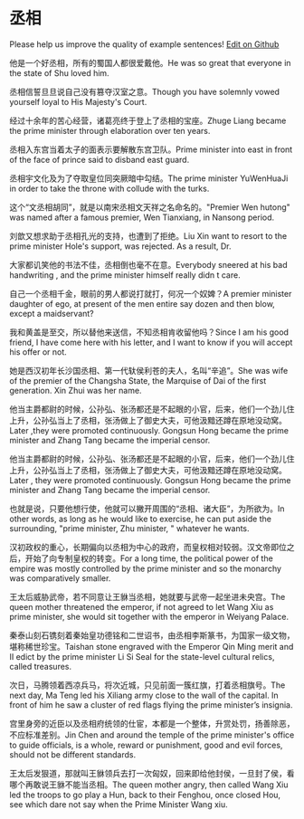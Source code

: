 # 丞相

Please help us improve the quality of example sentences! [Edit on Github](https://github.com/jiyushe/jiyu-example-sentence-source/blob/main/chinese/chengxiang.md)

<p><span class="chinese">他是一个好丞相，所有的蜀国人都很爱戴他。</span><span class="english">He was so great that everyone in the state of Shu loved him.</span></p>

<p><span class="chinese">丞相信誓旦旦说自己没有篡夺汉室之意。</span><span class="english">Though you have solemnly vowed yourself loyal to His Majesty's Court.</span></p>

<p><span class="chinese">经过十余年的苦心经营，诸葛亮终于登上了丞相的宝座。</span><span class="english">Zhuge Liang became the prime minister through elaboration over ten years.</span></p>

<p><span class="chinese">丞相入东宫当着太子的面表示要解散东宫卫队。</span><span class="english">Prime minister into east in front of the face of prince said to disband east guard.</span></p>

<p><span class="chinese">丞相宇文化及为了夺取皇位同突厥暗中勾结。</span><span class="english">The prime minister YuWenHuaJi in order to take the throne with collude with the turks.</span></p>

<p><span class="chinese">这个“文丞相胡同”，就是以南宋丞相文天祥之名命名的。</span><span class="english">"Premier Wen hutong" was named after a famous premier, Wen Tianxiang, in Nansong period.</span></p>

<p><span class="chinese">刘歆又想求助于丞相孔光的支持，也遭到了拒绝。</span><span class="english">Liu Xin want to resort to the prime minister Hole's support, was rejected. As a result, Dr.</span></p>

<p><span class="chinese">大家都讥笑他的书法不佳，丞相倒也毫不在意。</span><span class="english">Everybody sneered at his bad handwriting , and the prime minister himself really didn t care.</span></p>

<p><span class="chinese">自己一个丞相千金，眼前的男人都说打就打，何况一个奴婢？</span><span class="english">A premier minister daughter of ego, at present of the men entire say dozen and then blow, except a maidservant?</span></p>

<p><span class="chinese">我和黄盖是至交，所以替他来送信，不知丞相肯收留他吗？</span><span class="english">Since I am his good friend, I have come here with his letter, and I want to know if you will accept his offer or not.</span></p>

<p><span class="chinese">她是西汉初年长沙国丞相、第一代轪侯利苍的夫人，名叫“辛追”。</span><span class="english">She was wife of the premier of the Changsha State, the Marquise of Dai of the first generation. Xin Zhui was her name.</span></p>

<p><span class="chinese">他当主爵都尉的时候，公孙弘、张汤都还是不起眼的小官，后来，他们一个劲儿住上升，公孙弘当上了丞相，张汤做上了御史大夫，可他汲黯还蹲在原地没动窝。</span><span class="english">Later ,they were promoted continuously. Gongsun Hong became the prime minister and Zhang Tang became the imperial censor.</span></p>

<p><span class="chinese">他当主爵都尉的时候，公孙弘、张汤都还是不起眼的小官，后来，他们一个劲儿住上升，公孙弘当上了丞相，张汤做上了御史大夫，可他汲黯还蹲在原地没动窝。</span><span class="english">Later , they were promoted continuously. Gongsun Hong became the prime minister and Zhang Tang became the imperial censor.</span></p>

<p><span class="chinese">也就是说，只要他想行使，他就可以撇开周围的“丞相、诸大臣”，为所欲为。</span><span class="english">In other words, as long as he would like to exercise, he can put aside the surrounding, "prime minister, Zhu minister, " whatever he wants.</span></p>

<p><span class="chinese">汉初政权的重心，长期偏向以丞相为中心的政府，而皇权相对较弱。汉文帝即位之后，开始了向专制皇权的转变。</span><span class="english">For a long time, the political power of the empire was mostly controlled by the prime minister and so the monarchy was comparatively smaller.</span></p>

<p><span class="chinese">王太后威胁武帝，若不同意让王貅当丞相，她就要与武帝一起坐进未央宫。</span><span class="english">The queen mother threatened the emperor, if not agreed to let Wang Xiu as prime minister, she would sit together with the emperor in Weiyang Palace.</span></p>

<p><span class="chinese">秦泰山刻石镌刻着秦始皇功德铭和二世诏书，由丞相李斯篆书，为国家一级文物，堪称稀世珍宝。</span><span class="english">Taishan stone engraved with the Emperor Qin Ming merit and II edict by the prime minister Li Si Seal for the state-level cultural relics, called treasures.</span></p>

<p><span class="chinese">次日，马腾领着西凉兵马，将次近城，只见前面一簇红旗，打着丞相旗号。</span><span class="english">The next day, Ma Teng led his Xiliang army close to the wall of the capital. In front of him he saw a cluster of red flags flying the prime minister’s insignia.</span></p>

<p><span class="chinese">宫里身旁的近臣以及丞相府统领的仕宦，本都是一个整体，升赏处罚，扬善除恶，不应标准差别。</span><span class="english">Jin Chen and around the temple of the prime minister's office to guide officials, is a whole, reward or punishment, good and evil forces, should not be different standards.</span></p>

<p><span class="chinese">王太后发狠道，那就叫王貅领兵去打一次匈奴，回来即给他封侯，一旦封了侯，看哪个再敢说王貅不能当丞相。</span><span class="english">The queen mother angry, then called Wang Xiu led the troops to go play a Hun, back to their Fenghou, once closed Hou, see which dare not say when the Prime Minister Wang xiu.</span></p>

